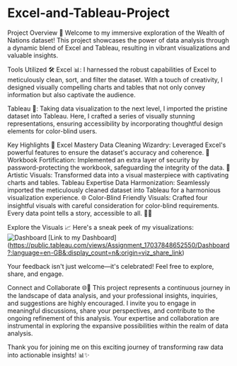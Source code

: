 # Excel-and-Tableau-Project

Project Overview 🚀
Welcome to my immersive exploration of the Wealth of Nations dataset! This project showcases the power of data analysis through a dynamic blend of Excel and Tableau, resulting in vibrant visualizations and valuable insights.

Tools Utilized 🛠️
Excel 📊: I harnessed the robust capabilities of Excel to meticulously clean, sort, and filter the dataset. With a touch of creativity, I designed visually compelling charts and tables that not only convey information but also captivate the audience.

Tableau 🎨: Taking data visualization to the next level, I imported the pristine dataset into Tableau. Here, I crafted a series of visually stunning representations, ensuring accessibility by incorporating thoughtful design elements for color-blind users.

Key Highlights 🌟
Excel Mastery
Data Cleaning Wizardry: Leveraged Excel's powerful features to ensure the dataset's accuracy and coherence. 🧹
Workbook Fortification: Implemented an extra layer of security by password-protecting the workbook, safeguarding the integrity of the data. 🔐
Artistic Visuals: Transformed data into a visual masterpiece with captivating charts and tables.
Tableau Expertise
Data Harmonization: Seamlessly imported the meticulously cleaned dataset into Tableau for a harmonious visualization experience. 🌐
Color-Blind Friendly Visuals: Crafted four insightful visuals with careful consideration for color-blind requirements. Every data point tells a story, accessible to all. 🎨👀


Explore the Visuals 📈
Here's a sneak peek of my visualizations:![Dashboard ](https://github.com/Omar-428/Excel-and-Tableau-Project/assets/157135250/357200af-f01a-45ad-939f-181c541ac69e)
[Link to my Dashboard] (https://public.tableau.com/views/Assignment_17037848652550/Dashboard?:language=en-GB&:display_count=n&:origin=viz_share_link)

Your feedback isn't just welcome—it's celebrated! Feel free to explore, share, and engage.




Connect and Collaborate 🌐👥
This project represents a continuous journey in the landscape of data analysis, and your professional insights, inquiries, and suggestions are highly encouraged. I invite you to engage in meaningful discussions, share your perspectives, and contribute to the ongoing refinement of this analysis. Your expertise and collaboration are instrumental in exploring the expansive possibilities within the realm of data analysis.

Thank you for joining me on this exciting journey of transforming raw data into actionable insights! 📊✨



